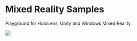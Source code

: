 # Mixed Reality Samples

Playground for HoloLens, Unity and Windows Mixed Reality.<br />

![](http://www.davidezordan.net/blog/wp-content/uploads/2018/03/TwoHandsManipulations-04Device.jpg?raw=true)

